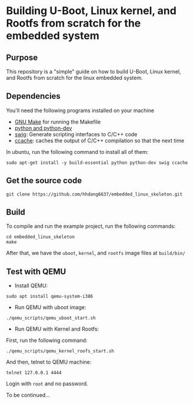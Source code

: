# Building U-Boot, Linux kernel, and Rootfs from scratch for the embedded system

## Purpose
This repository is a "simple" guide on how to build U-Boot, Linux kernel, and Rootfs from scratch for the linux embedded system.

## Dependencies
You'll need the following programs installed on your machine
- [GNU Make](https://www.gnu.org/software/make/) for running the Makefile
- [python and python-dev](https://www.python.org/)
- [swig](http://www.swig.org/index.php): Generate scripting interfaces to C/C++ code
- [ccache](https://ccache.samba.org/): caches the output of C/C++ compilation so that the next time

In ubuntu, run the following command to install all of them:
```
sudo apt-get install -y build-essential python python-dev swig ccache
```

## Get the source code
```
git clone https://github.com/hhdang6637/embedded_linux_skeleton.git
```
## Build
To compile and run the example project, run the following commands:

```
cd embedded_linux_skeleton
make
```

After that, we have the `uboot`, `kernel`, and `rootfs` image files at `build/bin/`

## Test with QEMU
- Install QEMU:
```
sudo apt install qemu-system-i386
```

- Run QEMU with uboot image:
```
./qemu_scripts/qemu_uboot_start.sh
```

- Run QEMU with Kernel and Rootfs:

First, run the following command:
```
./qemu_scripts/qemu_kernel_roofs_start.sh
```

And then, telnet to QEMU machine:
```
telnet 127.0.0.1 4444
```
Login with `root` and no password.

To be continued...
